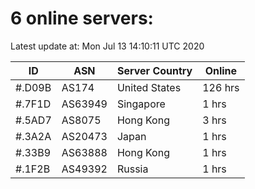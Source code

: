 # 6 online servers:

Latest update at: Mon Jul 13 14:10:11 UTC 2020

| ID | ASN | Server Country | Online |
| -- | --- | -------------- | ------ |
| #.D09B | AS174 | United States | 126 hrs |
| #.7F1D | AS63949 | Singapore | 1 hrs |
| #.5AD7 | AS8075 | Hong Kong | 3 hrs |
| #.3A2A | AS20473 | Japan | 1 hrs |
| #.33B9 | AS63888 | Hong Kong | 1 hrs |
| #.1F2B | AS49392 | Russia | 1 hrs |

